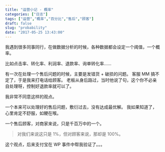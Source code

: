 ```yaml
---
title: "运营小记 - 概率"
categories: ["日志"]
tags: ["运营","概率","百分比","售后","顾客"]
draft: false
slug: "probability"
date: "2017-05-25 13:43:00"
---
```


我遇到很多同事同行，在做数据分析的时候，各种数据都会设定一个阈值，一个概率。

比如点击率、转化率、利润率、退款率、询单转化率……

有一次在处理一个售后问题的时候，主要是发错货 + 破损的问题。
客服 MM 搞不定了，于是我来打电话给顾客。
老板从身后路过，当时他说了句，这个你不必亲自处理呀，控制好退款率就可以了。

我非常不同意这样的观点。

一个本来可以处理好的售后问题，敷衍过去，没有达成最优解。
我如果知道了，心里肯定不舒服，如鲠在喉。

一个售后顾客，对商家来说，只是千百万中的一个。

> 对我们来说这只是 1%，但对顾客来说，那却是 100%。

这个观点，后来支付宝在 WP 事件中帮我验证了。。。

